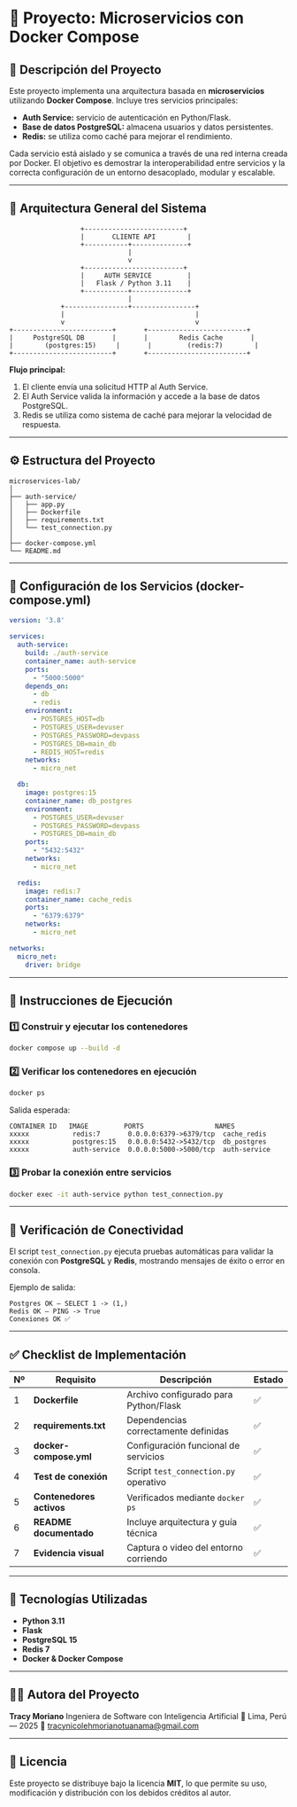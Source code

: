 # 🧱 Proyecto: Microservicios con Docker Compose

## 🚀 Descripción del Proyecto

Este proyecto implementa una arquitectura basada en **microservicios** utilizando **Docker Compose**.
Incluye tres servicios principales:

* **Auth Service:** servicio de autenticación en Python/Flask.
* **Base de datos PostgreSQL:** almacena usuarios y datos persistentes.
* **Redis:** se utiliza como caché para mejorar el rendimiento.

Cada servicio está aislado y se comunica a través de una red interna creada por Docker.
El objetivo es demostrar la interoperabilidad entre servicios y la correcta configuración de un entorno desacoplado, modular y escalable.

---

## 🧩 Arquitectura General del Sistema

```
                  +-------------------------+
                  |       CLIENTE API        |
                  +-----------+--------------+
                              |
                              v
                  +-------------------------+
                  |     AUTH SERVICE         |
                  |   Flask / Python 3.11    |
                  +-----------+--------------+
                              |
             +----------------+----------------+
             |                                 |
             v                                 v
+-------------------------+       +-------------------------+
|     PostgreSQL DB       |       |        Redis Cache       |
|        (postgres:15)     |       |         (redis:7)        |
+-------------------------+       +-------------------------+
```

**Flujo principal:**

1. El cliente envía una solicitud HTTP al Auth Service.
2. El Auth Service valida la información y accede a la base de datos PostgreSQL.
3. Redis se utiliza como sistema de caché para mejorar la velocidad de respuesta.

---

## ⚙️ Estructura del Proyecto

```
microservices-lab/
│
├── auth-service/
│   ├── app.py
│   ├── Dockerfile
│   ├── requirements.txt
│   └── test_connection.py
│
├── docker-compose.yml
└── README.md
```

---

## 🐳 Configuración de los Servicios (docker-compose.yml)

```yaml
version: '3.8'

services:
  auth-service:
    build: ./auth-service
    container_name: auth-service
    ports:
      - "5000:5000"
    depends_on:
      - db
      - redis
    environment:
      - POSTGRES_HOST=db
      - POSTGRES_USER=devuser
      - POSTGRES_PASSWORD=devpass
      - POSTGRES_DB=main_db
      - REDIS_HOST=redis
    networks:
      - micro_net

  db:
    image: postgres:15
    container_name: db_postgres
    environment:
      - POSTGRES_USER=devuser
      - POSTGRES_PASSWORD=devpass
      - POSTGRES_DB=main_db
    ports:
      - "5432:5432"
    networks:
      - micro_net

  redis:
    image: redis:7
    container_name: cache_redis
    ports:
      - "6379:6379"
    networks:
      - micro_net

networks:
  micro_net:
    driver: bridge
```

---

## 🔧 Instrucciones de Ejecución

### 1️⃣ Construir y ejecutar los contenedores

```bash
docker compose up --build -d
```

### 2️⃣ Verificar los contenedores en ejecución

```bash
docker ps
```

Salida esperada:

```
CONTAINER ID   IMAGE         PORTS                  NAMES
xxxxx           redis:7       0.0.0.0:6379->6379/tcp  cache_redis
xxxxx           postgres:15   0.0.0.0:5432->5432/tcp  db_postgres
xxxxx           auth-service  0.0.0.0:5000->5000/tcp  auth-service
```

### 3️⃣ Probar la conexión entre servicios

```bash
docker exec -it auth-service python test_connection.py
```

---

## 🧠 Verificación de Conectividad

El script `test_connection.py` ejecuta pruebas automáticas para validar la conexión con **PostgreSQL** y **Redis**, mostrando mensajes de éxito o error en consola.

Ejemplo de salida:

```
Postgres OK — SELECT 1 -> (1,)
Redis OK — PING -> True
Conexiones OK ✅
```

---

## ✅ Checklist de Implementación

| Nº | Requisito                | Descripción                           | Estado |
| -- | ------------------------ | ------------------------------------- | ------ |
| 1  | **Dockerfile**           | Archivo configurado para Python/Flask | ✅      |
| 2  | **requirements.txt**     | Dependencias correctamente definidas  | ✅      |
| 3  | **docker-compose.yml**   | Configuración funcional de servicios  | ✅      |
| 4  | **Test de conexión**     | Script `test_connection.py` operativo | ✅      |
| 5  | **Contenedores activos** | Verificados mediante `docker ps`      | ✅      |
| 6  | **README documentado**   | Incluye arquitectura y guía técnica   | ✅      |
| 7  | **Evidencia visual**     | Captura o video del entorno corriendo | ✅      |

---

## 🧰 Tecnologías Utilizadas

* **Python 3.11**
* **Flask**
* **PostgreSQL 15**
* **Redis 7**
* **Docker & Docker Compose**

---

## 👩‍💻 Autora del Proyecto

**Tracy Moriano**
Ingeniera de Software con Inteligencia Artificial
📍 Lima, Perú — 2025
📧 [tracynicolehmorianotuanama@gmail.com](mailto:tracynicolehmorianotuanama@gmail.com) 

---

## 📄 Licencia

Este proyecto se distribuye bajo la licencia **MIT**, lo que permite su uso, modificación y distribución con los debidos créditos al autor.
